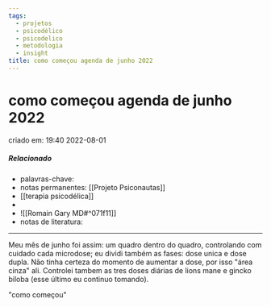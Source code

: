 ```yaml
---
tags:
  - projetos
  - psicodélico
  - psicodelico
  - metodologia
  - insight
title: como começou agenda de junho 2022
---
```

# como começou agenda de junho 2022
criado em: 19:40 2022-08-01

##### Relacionado
- palavras-chave: 
- notas permanentes: [[Projeto Psiconautas]]  
- [[terapia psicodélica]]
- 
- ![[Romain Gary MD#^071f11]]
- notas de literatura: 

---

Meu mês de junho foi assim: um quadro dentro do quadro, controlando com cuidado cada microdose; eu dividi também as fases: dose unica e dose dupla. Não tinha certeza do momento de aumentar a dose, por isso "área cinza" ali. 
Controlei tambem as tres doses diárias de lions mane e gincko biloba (esse último eu continuo tomando).

"como começou"

